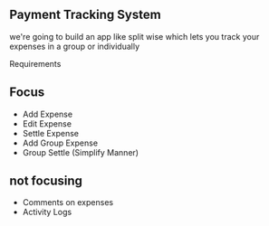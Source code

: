 ## Payment Tracking System

we're going to build an app like split wise which lets you track your expenses in a group or individually

Requirements

## Focus

- Add Expense
- Edit Expense
- Settle Expense
- Add Group Expense
- Group Settle (Simplify Manner)

## not focusing

- Comments on expenses
- Activity Logs
